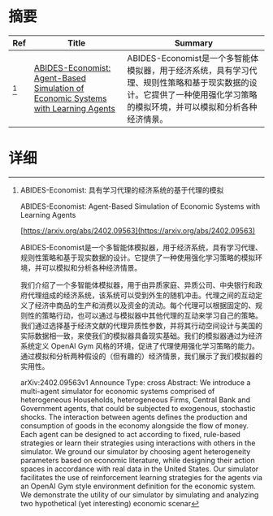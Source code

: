 # 摘要

| Ref | Title | Summary |
| --- | --- | --- |
| [^1] | [ABIDES-Economist: Agent-Based Simulation of Economic Systems with Learning Agents](https://arxiv.org/abs/2402.09563) | ABIDES-Economist是一个多智能体模拟器，用于经济系统，具有学习代理、规则性策略和基于现实数据的设计。它提供了一种使用强化学习策略的模拟环境，并可以模拟和分析各种经济情景。 |

# 详细

[^1]: ABIDES-Economist: 具有学习代理的经济系统的基于代理的模拟

    ABIDES-Economist: Agent-Based Simulation of Economic Systems with Learning Agents

    [https://arxiv.org/abs/2402.09563](https://arxiv.org/abs/2402.09563)

    ABIDES-Economist是一个多智能体模拟器，用于经济系统，具有学习代理、规则性策略和基于现实数据的设计。它提供了一种使用强化学习策略的模拟环境，并可以模拟和分析各种经济情景。

    

    我们介绍了一个多智能体模拟器，用于由异质家庭、异质公司、中央银行和政府代理组成的经济系统，该系统可以受到外生的随机冲击。代理之间的互动定义了经济中商品的生产和消费以及资金的流动。每个代理可以根据固定的、规则性的策略行动，也可以通过与模拟器中其他代理的互动来学习自己的策略。我们通过选择基于经济文献的代理异质性参数，并将其行动空间设计与美国的实际数据相一致，来使我们的模拟器具备现实基础。我们的模拟器通过为经济系统定义 OpenAI Gym 风格的环境，促进了代理使用强化学习策略的能力。通过模拟和分析两种假设的（但有趣的）经济情景，我们展示了我们模拟器的实用性。

    arXiv:2402.09563v1 Announce Type: cross  Abstract: We introduce a multi-agent simulator for economic systems comprised of heterogeneous Households, heterogeneous Firms, Central Bank and Government agents, that could be subjected to exogenous, stochastic shocks. The interaction between agents defines the production and consumption of goods in the economy alongside the flow of money. Each agent can be designed to act according to fixed, rule-based strategies or learn their strategies using interactions with others in the simulator. We ground our simulator by choosing agent heterogeneity parameters based on economic literature, while designing their action spaces in accordance with real data in the United States. Our simulator facilitates the use of reinforcement learning strategies for the agents via an OpenAI Gym style environment definition for the economic system. We demonstrate the utility of our simulator by simulating and analyzing two hypothetical (yet interesting) economic scenar
    

